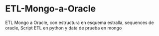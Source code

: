 # ETL-Mongo-a-Oracle
ETL Mongo a Oracle, con estructura en esquema estralla, sequences de oracle, Script ETL en python y data de prueba en mongo
